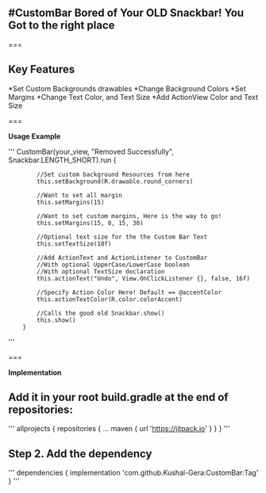 #CustomBar
Bored of Your OLD Snackbar! You Got to the right place
---

===

**Key Features**
---
*Set Custom Backgrounds drawables
*Change Background Colors
*Set Margins
*Change Text Color, and Text Size
*Add ActionView Color and Text Size

===

**Usage Example**

'''
CustomBar(your_view, "Removed Successfully", Snackbar.LENGTH_SHORT).run {

            //Set custom background Resources from here
            this.setBackground(R.drawable.round_corners)

            //Want to set all margin
            this.setMargins(15)

            //Want to set custom margins, Here is the way to go!
            this.setMargins(15, 0, 15, 30)

            //Optional text size for the the Custom Bar Text
            this.setTextSize(18f)

            //Add ActionText and ActionListener to CustomBar
            //With optional UpperCase/LowerCase boolean
            //With optional TextSize declaration
            this.actionText("Undo", View.OnClickListener {}, false, 16f)

            //Specify Action Color Here! Default == @accentColor
            this.actionTextColor(R.color.colorAccent)

            //Calls the good old Snackbar.show()
            this.show()
        }
'''

===

**Implementation**

Add it in your root build.gradle at the end of repositories:
---
'''
allprojects {
		repositories {
			...
			maven { url 'https://jitpack.io' }
		}
	}
'''

Step 2. Add the dependency
---
'''
dependencies {
	        implementation 'com.github.Kushal-Gera:CustomBar:Tag'
	}
'''




